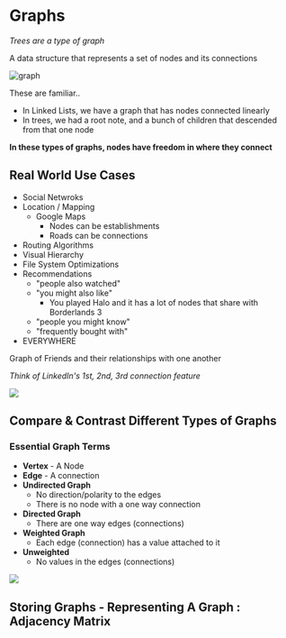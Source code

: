 # Graphs

*Trees are a type of graph*

A data structure that represents a set of nodes and its connections 

![graph](https://www.geeksforgeeks.org/wp-content/uploads/undirectedgraph.png)

These are familiar..

- In Linked Lists, we have a graph that has nodes connected linearly 
- In trees, we had a root note, and a bunch of children that descended from that one node 

**In these types of graphs, nodes have freedom in where they connect**

## Real World Use Cases

- Social Netwroks
- Location / Mapping
  - Google Maps 
    - Nodes can be establishments
    - Roads can be connections 
- Routing Algorithms
- Visual Hierarchy
- File System Optimizations
- Recommendations
  - "people also watched"
  - "you might also like"
    - You played Halo and it has a lot of nodes that share with Borderlands 3
  - "people you might know"
  - "frequently bought with"
- EVERYWHERE



Graph of Friends and their relationships with one another

*Think of LinkedIn's 1st, 2nd, 3rd connection feature*

![](https://study.com/cimages/videopreview/videopreview-full/nchjyn05gv.jpg)



## Compare & Contrast Different Types of Graphs

### Essential Graph Terms

- **Vertex** - A Node
- **Edge** - A connection
- **Undirected Graph**
  - No direction/polarity to the edges
  - There is no node with a one way connection
- **Directed Graph**
  - There are one way edges (connections)
- **Weighted Graph**
  - Each edge (connection) has a value attached to it
- **Unweighted**
  - No values in the edges (connections)



![](https://media.geeksforgeeks.org/wp-content/cdn-uploads/undirectedgraph.png)



## Storing Graphs - Representing A Graph : Adjacency Matrix



